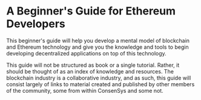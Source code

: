 # A Beginner's Guide for Ethereum Developers

This beginner's guide will help you develop a mental model of blockchain and Ethereum technology and give you the knowledge and tools to begin developing decentralized applications on top of this technology.

This guide will not be structured as book or a single tutorial.  Rather, it should be thought of as an index of knowledge and resources. The blockchain industry is a collaborative industry, and as such, this guide will consist largely of links to material created and published by other members of the community, some from within ConsenSys and some not.

